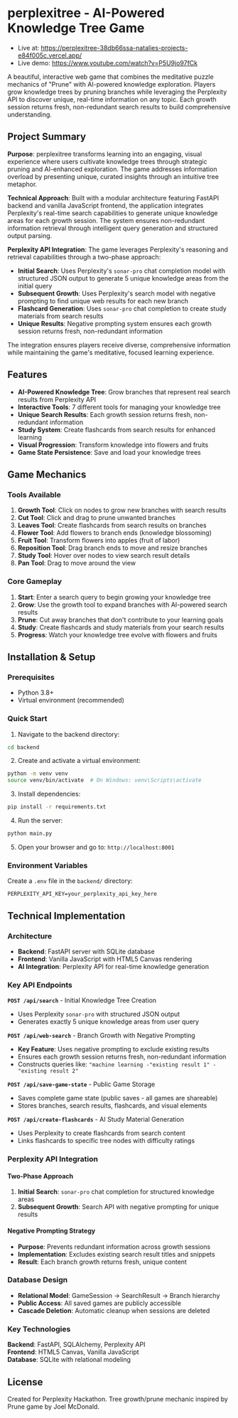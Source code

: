 # perplexitree - AI-Powered Knowledge Tree Game

- Live at: https://perplexitree-38db66ssa-natalies-projects-e84f005c.vercel.app/
- Live demo: https://www.youtube.com/watch?v=P5U9jo97fCk

A beautiful, interactive web game that combines the meditative puzzle mechanics of "Prune" with AI-powered knowledge exploration. Players grow knowledge trees by pruning branches while leveraging the Perplexity API to discover unique, real-time information on any topic. Each growth session returns fresh, non-redundant search results to build comprehensive understanding.

## Project Summary

**Purpose**: perplexitree transforms learning into an engaging, visual experience where users cultivate knowledge trees through strategic pruning and AI-enhanced exploration. The game addresses information overload by presenting unique, curated insights through an intuitive tree metaphor.

**Technical Approach**: Built with a modular architecture featuring FastAPI backend and vanilla JavaScript frontend, the application integrates Perplexity's real-time search capabilities to generate unique knowledge areas for each growth session. The system ensures non-redundant information retrieval through intelligent query generation and structured output parsing.

**Perplexity API Integration**: The game leverages Perplexity's reasoning and retrieval capabilities through a two-phase approach:
- **Initial Search**: Uses Perplexity's `sonar-pro` chat completion model with structured JSON output to generate 5 unique knowledge areas from the initial query
- **Subsequent Growth**: Uses Perplexity's search model with negative prompting to find unique web results for each new branch
- **Flashcard Generation**: Uses `sonar-pro` chat completion to create study materials from search results
- **Unique Results**: Negative prompting system ensures each growth session returns fresh, non-redundant information

The integration ensures players receive diverse, comprehensive information while maintaining the game's meditative, focused learning experience.

## Features

- **AI-Powered Knowledge Tree**: Grow branches that represent real search results from Perplexity API
- **Interactive Tools**: 7 different tools for managing your knowledge tree
- **Unique Search Results**: Each growth session returns fresh, non-redundant information
- **Study System**: Create flashcards from search results for enhanced learning
- **Visual Progression**: Transform knowledge into flowers and fruits
- **Game State Persistence**: Save and load your knowledge trees

## Game Mechanics

### Tools Available
1. **Growth Tool**: Click on nodes to grow new branches with search results
2. **Cut Tool**: Click and drag to prune unwanted branches
3. **Leaves Tool**: Create flashcards from search results on branches
4. **Flower Tool**: Add flowers to branch ends (knowledge blossoming)
5. **Fruit Tool**: Transform flowers into apples (fruit of labor)
6. **Reposition Tool**: Drag branch ends to move and resize branches
7. **Study Tool**: Hover over nodes to view search result details
8. **Pan Tool**: Drag to move around the view

### Core Gameplay
1. **Start**: Enter a search query to begin growing your knowledge tree
2. **Grow**: Use the growth tool to expand branches with AI-powered search results
3. **Prune**: Cut away branches that don't contribute to your learning goals
4. **Study**: Create flashcards and study materials from your search results
5. **Progress**: Watch your knowledge tree evolve with flowers and fruits

## Installation & Setup

### Prerequisites
- Python 3.8+
- Virtual environment (recommended)

### Quick Start

1. Navigate to the backend directory:
```bash
cd backend
```

2. Create and activate a virtual environment:
```bash
python -m venv venv
source venv/bin/activate  # On Windows: venv\Scripts\activate
```

3. Install dependencies:
```bash
pip install -r requirements.txt
```

4. Run the server:
```bash
python main.py
```

5. Open your browser and go to: `http://localhost:8001`

### Environment Variables
Create a `.env` file in the `backend/` directory:
```
PERPLEXITY_API_KEY=your_perplexity_api_key_here
```
## Technical Implementation

### Architecture
- **Backend**: FastAPI server with SQLite database
- **Frontend**: Vanilla JavaScript with HTML5 Canvas rendering
- **AI Integration**: Perplexity API for real-time knowledge generation

### Key API Endpoints

**`POST /api/search`** - Initial Knowledge Tree Creation
- Uses Perplexity `sonar-pro` with structured JSON output
- Generates exactly 5 unique knowledge areas from user query

**`POST /api/web-search`** - Branch Growth with Negative Prompting
- **Key Feature**: Uses negative prompting to exclude existing results
- Ensures each growth session returns fresh, non-redundant information
- Constructs queries like: `"machine learning -"existing result 1" -"existing result 2"`

**`POST /api/save-game-state`** - Public Game Storage
- Saves complete game state (public saves - all games are shareable)
- Stores branches, search results, flashcards, and visual elements

**`POST /api/create-flashcards`** - AI Study Material Generation
- Uses Perplexity to create flashcards from search content
- Links flashcards to specific tree nodes with difficulty ratings

### Perplexity API Integration

#### Two-Phase Approach
1. **Initial Search**: `sonar-pro` chat completion for structured knowledge areas
2. **Subsequent Growth**: Search API with negative prompting for unique results

#### Negative Prompting Strategy
- **Purpose**: Prevents redundant information across growth sessions
- **Implementation**: Excludes existing search result titles and snippets
- **Result**: Each branch growth returns fresh, unique content

### Database Design
- **Relational Model**: GameSession → SearchResult → Branch hierarchy
- **Public Access**: All saved games are publicly accessible
- **Cascade Deletion**: Automatic cleanup when sessions are deleted

### Key Technologies
**Backend**: FastAPI, SQLAlchemy, Perplexity API  
**Frontend**: HTML5 Canvas, Vanilla JavaScript  
**Database**: SQLite with relational modeling

## License

Created for Perplexity Hackathon. Tree growth/prune mechanic inspired by Prune game by Joel McDonald.
